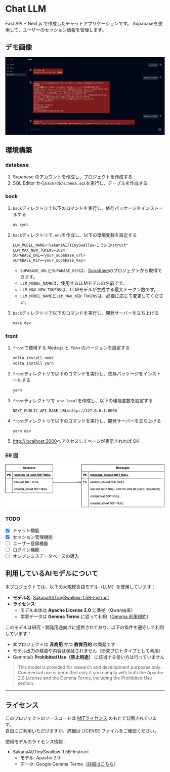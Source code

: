 # Chat LLM

Fast API + Next.js で作成したチャットアプリケーションです。
Supabaseを使用して、ユーザーのセッション情報を管理します。

## デモ画像

![demo](./images/demo.png)

## 環境構築

### database

1. Supabase のアカウントを作成し、プロジェクトを作成する
2. SQL Editor から`back/db/schema.sql`を実行し、テーブルを作成する

### back

1. `back`ディレクトリで以下のコマンドを実行し、依存パッケージをインストールする

   ```bash
   uv sync
   ```

2. `back`ディレクトリで`.env`を作成し、以下の環境変数を設定する

   ```
   LLM_MODEL_NAME="SakanaAI/TinySwallow-1.5B-Instruct"
   LLM_MAX_NEW_TOKENS=1024
   SUPABASE_URL=<your_supabase_url>
   SUPABASE_KEY=<your_supabase_key>
   ```
   - `SUPABASE_URL`と`SUPABASE_KEY`は、[Supabase](https://supabase.com/)のプロジェクトから取得できます。
   - `LLM_MODEL_NAME`は、使用するLLMモデルの名前です。
   - `LLM_MAX_NEW_TOKENS`は、LLMモデルが生成する最大トークン数です。
   - `LLM_MODEL_NAME`と`LLM_MAX_NEW_TOKENS`は、必要に応じて変更してください。

3. `back`ディレクトリで以下のコマンドを実行し、開発サーバーを立ち上げる
   ```bash
   make dev
   ```

### front

1. `front`で使用する Node.js と Yarn のバージョンを設定する

   ```bash
   volta install node
   volta install yarn
   ```

2. `front`ディレクトリで以下のコマンドを実行し、依存パッケージをインストールする

   ```bash
   yarn
   ```

3. `front`ディレクトリで`.env.local`を作成し、以下の環境変数を設定する

   ```
   NEXT_PUBLIC_API_BASE_URL=http://127.0.0.1:8000
   ```

4. `front`ディレクトリで以下のコマンドを実行し、開発サーバーを立ち上げる

   ```bash
   yarn dev
   ```

5. [http://localhost:3000](http://localhost:3000)へアクセスしてページが表示されれば OK

### ER 図

![ER](./images/er.png)

### TODO

- [x] チャット機能
- [x] セッション管理機能
- [ ] ユーザー登録機能
- [ ] ログイン機能
- [ ] オンプレミスデータベースの導入

## 利用しているAIモデルについて

本プロジェクトでは、以下の大規模言語モデル（LLM）を使用しています：

- **モデル名**: [SakanaAI/TinySwallow-1.5B-Instruct](https://huggingface.co/SakanaAI/TinySwallow-1.5B-Instruct)
- **ライセンス**:  
  - モデル本体は **Apache License 2.0** に準拠（Qwen由来）  
  - 学習データは **Gemma Terms** に従って利用（[Gemma 利用規約](https://ai.google.dev/gemma/terms)）

このモデルは研究・開発用途向けに提供されており、以下の条件を遵守して利用しています：

- 本プロジェクトは **非商用** かつ **教育目的** の開発です
- モデル出力の精度や内容は保証されません（研究プロトタイプとして利用）
- Gemmaの **Prohibited Use（禁止用途）** に該当する使い方は行っていません

> This model is provided for research and development purposes only. Commercial use is permitted only if you comply with both the Apache 2.0 License and the Gemma Terms, including the Prohibited Use section.

---

## ライセンス

このプロジェクトのソースコードは [MITライセンス](./LICENSE) のもとで公開されています。  
自由にご利用いただけますが、詳細は LICENSE ファイルをご確認ください。

使用モデルのライセンス情報：

- SakanaAI/TinySwallow-1.5B-Instruct  
  - モデル: Apache 2.0  
  - データ: Google Gemma Terms（[詳細はこちら](https://ai.google.dev/gemma/terms)）
